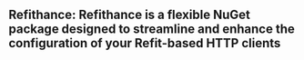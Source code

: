 ## Refithance: Refithance is a flexible NuGet package designed to streamline and enhance the configuration of your Refit-based HTTP clients